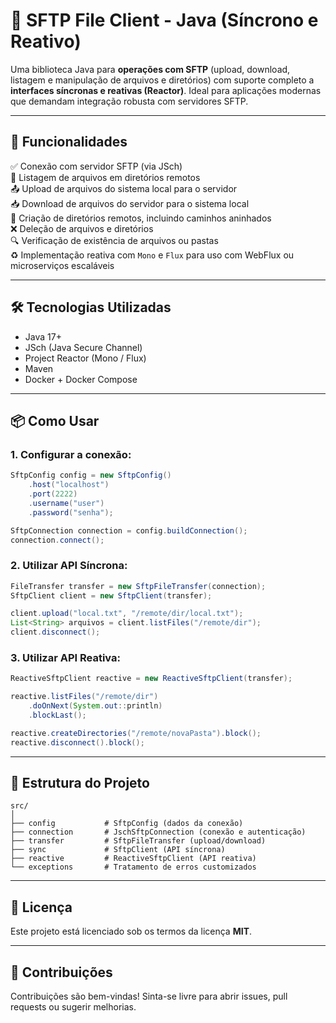 
# 📁 SFTP File Client - Java (Síncrono e Reativo)

Uma biblioteca Java para **operações com SFTP** (upload, download, listagem e manipulação de arquivos e diretórios) com suporte completo a **interfaces síncronas e reativas (Reactor)**. Ideal para aplicações modernas que demandam integração robusta com servidores SFTP.

---

## 🚀 Funcionalidades

✅ Conexão com servidor SFTP (via JSch)  
📁 Listagem de arquivos em diretórios remotos  
📤 Upload de arquivos do sistema local para o servidor  
📥 Download de arquivos do servidor para o sistema local  
📂 Criação de diretórios remotos, incluindo caminhos aninhados  
❌ Deleção de arquivos e diretórios  
🔍 Verificação de existência de arquivos ou pastas  
♻️ Implementação reativa com `Mono` e `Flux` para uso com WebFlux ou microserviços escaláveis

---

## 🛠️ Tecnologias Utilizadas

- Java 17+
- JSch (Java Secure Channel)
- Project Reactor (Mono / Flux)
- Maven
- Docker + Docker Compose

---

## 📦 Como Usar

### 1. Configurar a conexão:

```java
SftpConfig config = new SftpConfig()
    .host("localhost")
    .port(2222)
    .username("user")
    .password("senha");

SftpConnection connection = config.buildConnection();
connection.connect();
```

### 2. Utilizar API Síncrona:

```java
FileTransfer transfer = new SftpFileTransfer(connection);
SftpClient client = new SftpClient(transfer);

client.upload("local.txt", "/remote/dir/local.txt");
List<String> arquivos = client.listFiles("/remote/dir");
client.disconnect();
```

### 3. Utilizar API Reativa:

```java
ReactiveSftpClient reactive = new ReactiveSftpClient(transfer);

reactive.listFiles("/remote/dir")
    .doOnNext(System.out::println)
    .blockLast();

reactive.createDirectories("/remote/novaPasta").block();
reactive.disconnect().block();
```

---

## 📂 Estrutura do Projeto

```
src/
│
├── config           # SftpConfig (dados da conexão)
├── connection       # JschSftpConnection (conexão e autenticação)
├── transfer         # SftpFileTransfer (upload/download)
├── sync             # SftpClient (API síncrona)
├── reactive         # ReactiveSftpClient (API reativa)
└── exceptions       # Tratamento de erros customizados
```

---

## 📄 Licença

Este projeto está licenciado sob os termos da licença **MIT**.

---

## 🤝 Contribuições

Contribuições são bem-vindas! Sinta-se livre para abrir issues, pull requests ou sugerir melhorias.